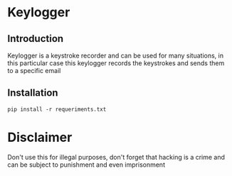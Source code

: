 # Keylogger

<h2>Introduction</h2>
<p>Keylogger is a keystroke recorder and can be used for many situations, in this particular case this keylogger records the keystrokes and sends them to a specific email</p>

<h2>Installation</h2>

    pip install -r requeriments.txt


# Disclaimer

<p>Don't use this for illegal purposes, don't forget that hacking is a crime and can be subject to punishment and even imprisonment</p>
